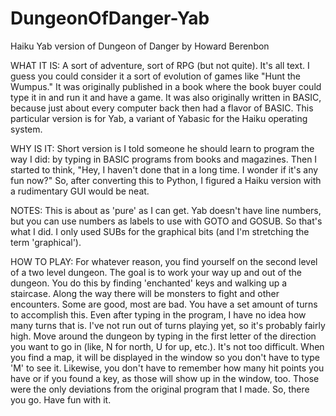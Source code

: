 # DungeonOfDanger-Yab
Haiku Yab version of Dungeon of Danger by Howard Berenbon

WHAT IT IS: A sort of adventure, sort of RPG (but not quite). It's all text. I guess you could consider it a sort of evolution of games like "Hunt the Wumpus." It was originally published in a book where the book buyer could type it in and run it and have a game. It was also originally written in BASIC, because just about every computer back then had a flavor of BASIC. This particular version is for Yab, a variant of Yabasic for the Haiku operating system.

WHY IS IT: Short version is I told someone he should learn to program the way I did: by typing in BASIC programs from books and magazines. Then I started to think, "Hey, I haven't done that in a long time. I wonder if it's any fun  now?" So, after converting this to Python, I figured a Haiku version with a rudimentary GUI would be neat.

NOTES: This is about as 'pure' as I can get. Yab doesn't have line numbers, but you can use numbers as labels to use with GOTO and GOSUB. So that's what I did. I only used SUBs for the graphical bits (and I'm stretching the term 'graphical'). 

HOW TO PLAY:
	For whatever reason,  you find yourself on the second level of a two level dungeon. The goal is to work  your way up and out of the dungeon. You do this by finding 'enchanted' keys and walking up a staircase. Along the way there will be monsters to fight and other encounters. Some are good, most are bad. You have a set amount of turns to accomplish this. Even after typing in the program, I have no idea how many turns that is. I've not run out of turns playing yet, so it's probably fairly high.
	Move around the dungeon by typing in the first letter of the direction you want to go in (like, N for north, U for up, etc.). It's not too difficult. When you find a map, it will be displayed in the window so you don't have to type 'M' to see it. Likewise, you don't have to remember how many hit points you have or if you found a key, as those will show up in the window, too. Those were the only deviations from the original program that I made.
	So, there you go. Have fun with it.


